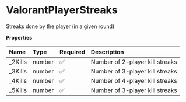 # ValorantPlayerStreaks

Streaks done by the player (in a given round)

**Properties**

| Name     | Type   | Required | Description                     |
| :------- | :----- | :------- | :------------------------------ |
| \_2Kills | number | ✅       | Number of 2-player kill streaks |
| \_3Kills | number | ✅       | Number of 3-player kill streaks |
| \_4Kills | number | ✅       | Number of 4-player kill streaks |
| \_5Kills | number | ✅       | Number of 3-player kill streaks |

<!-- This file was generated by liblab | https://liblab.com/ -->

